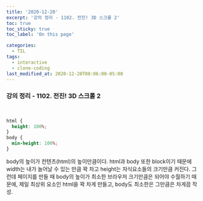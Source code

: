```yaml
---
title: '2020-12-20'
excerpt: '강의 정리 - 1102. 전진! 3D 스크롤 2'
toc: true
toc_sticky: true
toc_label: 'On this page'

categories:
  - TIL
tags:
  - interactive
  - clone-coding
last_modified_at: 2020-12-20T08:06:00-05:00
---
```


### 강의 정리 - 1102. 전진! 3D 스크롤 2

<br />

```css
html {
  height: 100%;
}
body {
  min-height: 100%;
}
```

body의 높이가 컨텐츠(html)의 높이만큼이다. html과 body 또한 block이기 때문에 width는 내가 늘어날 수 있는 만큼 꽉 차고 height는 자식요소들의 크기만큼 커진다. 그런데 페이지를 만들 때 body의 높이가 최소한 브라우저 크기만큼은 되어야 수월하기 때문에, 제일 최상위 요소인 html을 꽉 차게 만들고, body도 최소한은 그만큼은 차게끔 작성.
